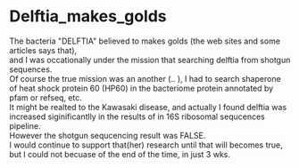# Delftia_makes_golds


The bacteria "DELFTIA" believed to makes golds (the web sites and some articles says that), <br>
and I was occationally under the mission that searching delftia from shotgun sequences.<br>
Of course the true mission was an another (.. ), I had to search shaperone of heat shock protein 60 (HP60) in the bacteriome protein annotated by pfam or refseq, etc.<br>
It might be realted to the Kawasaki disease, and actually I found delftia was increased siginificantlly in the results of in 16S ribosomal sequcences pipeline.<br>
However the shotgun sequcencing result was FALSE.<br>
I would continue to support that(her) research until that will becomes true, but I could not becuase of the end of the time, in just 3 wks.<br>
